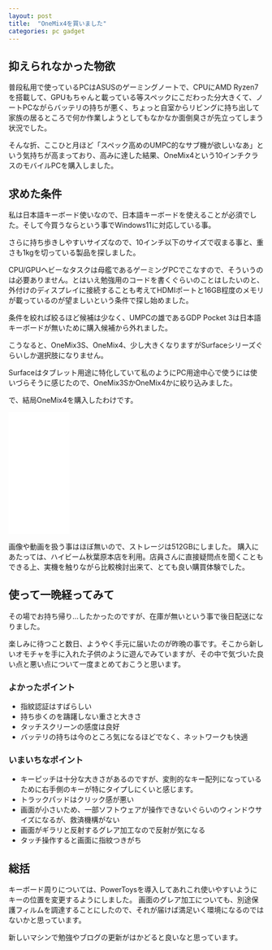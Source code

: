 ```yaml
---
layout: post
title:  "OneMix4を買いました"
categories: pc gadget
---
```

## 抑えられなかった物欲
普段私用で使っているPCはASUSのゲーミングノートで、CPUにAMD Ryzen7を搭載して、GPUもちゃんと載っている等スペックにこだわった分大きくて、ノートPCながらバッテリの持ちが悪く、ちょっと自室からリビングに持ち出して家族の居るところで何か作業しようとしてもなかなか面倒臭さが先立ってしまう状況でした。

そんな折、ここひと月ほど「スペック高めのUMPC的なサブ機が欲しいなあ」という気持ちが高まっており、高みに達した結果、OneMix4という10インチクラスのモバイルPCを購入しました。

## 求めた条件
私は日本語キーボード使いなので、日本語キーボードを使えることが必須でした。そして今買うならという事でWindows11に対応している事。

さらに持ち歩きしやすいサイズなので、10インチ以下のサイズで収まる事と、重さも1kgを切っている製品を探しました。

CPU/GPUヘビーなタスクは母艦であるゲーミングPCでこなすので、そういうのは必要ありません。とはいえ勉強用のコードを書くぐらいのことはしたいのと、外付けのディスプレイに接続することも考えてHDMIポートと16GB程度のメモリが載っているのが望ましいという条件で探し始めました。

条件を絞れば絞るほど候補は少なく、UMPCの雄であるGDP Pocket 3は日本語キーボードが無いために購入候補から外れました。

こうなると、OneMix3S、OneMix4、少し大きくなりますがSurfaceシリーズぐらいしか選択肢になりません。

Surfaceはタブレット用途に特化していて私のようにPC用途中心で使うには使いづらそうに感じたので、OneMix3SかOneMix4かに絞り込みました。

で、結局OneMix4を購入したわけです。

<iframe style="width:120px;height:240px;" marginwidth="0" marginheight="0" scrolling="no" frameborder="0" src="//rcm-fe.amazon-adsystem.com/e/cm?lt1=_blank&bc1=000000&IS2=1&bg1=FFFFFF&fc1=000000&lc1=0000FF&t=10nin-22&language=ja_JP&o=9&p=8&l=as4&m=amazon&f=ifr&ref=as_ss_li_til&asins=B08WQ6S25D&linkId=c785fd01a77d222348ed085a87669f05"></iframe>

画像や動画を扱う事はほぼ無いので、ストレージは512GBにしました。
購入にあたっては、ハイビーム秋葉原本店を利用。店員さんに直接疑問点を聞くこともできる上、実機を触りながら比較検討出来て、とても良い購買体験でした。

## 使って一晩経ってみて
その場でお持ち帰り...したかったのですが、在庫が無いという事で後日配送になりました。

楽しみに待つこと数日、ようやく手元に届いたのが昨晩の事です。そこから新しいオモチャを手に入れた子供のように遊んでみていますが、その中で気づいた良い点と悪い点について一度まとめておこうと思います。

### よかったポイント

- 指紋認証はすばらしい
- 持ち歩くのを躊躇しない重さと大きさ
- タッチスクリーンの感度は良好
- バッテリの持ちは今のところ気になるほどでなく、ネットワークも快適

### いまいちなポイント

- キーピッチは十分な大きさがあるのですが、変則的なキー配列になっているために右手側のキーが特にタイプしにくいと感じます。
- トラックパッドはクリック感が悪い
- 画面が小さいため、一部ソフトウェアが操作できないぐらいのウィンドウサイズになるが、救済機構がない
- 画面がギラリと反射するグレア加工なので反射が気になる
- タッチ操作すると画面に指紋つきがち

## 総括
キーボード周りについては、PowerToysを導入してあれこれ使いやすいようにキーの位置を変更するようにしました。
画面のグレア加工についても、別途保護フィルムを調達することにしたので、それが届けば満足いく環境になるのではないかと思っています。

新しいマシンで勉強やブログの更新がはかどると良いなと思っています。